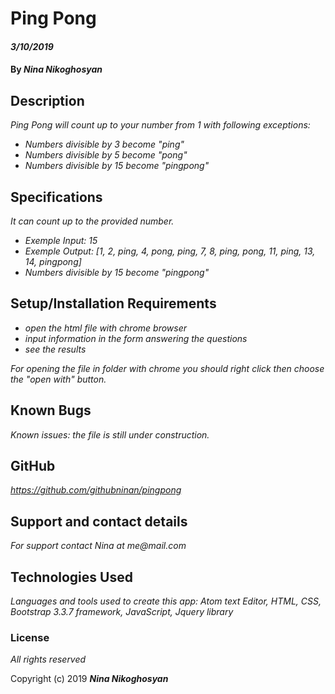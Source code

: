 # Ping Pong

#### _3/10/2019_

#### By _**Nina Nikoghosyan**_

## Description

_Ping Pong will count up to your number from 1 with following exceptions:_
* _Numbers divisible by 3 become "ping"_
* _Numbers divisible by 5 become "pong"_
* _Numbers divisible by 15 become "pingpong"_


## Specifications

_It can count up to the provided number._

* _Exemple Input: 15_
* _Exemple Output: [1, 2, ping, 4, pong, ping, 7, 8, ping, pong, 11, ping, 13, 14, pingpong]_
* _Numbers divisible by 15 become "pingpong"_

## Setup/Installation Requirements

* _open the html file with chrome browser_
* _input information in the form answering the questions_
* _see the results_


_For opening the file in folder with chrome you should right click then choose the "open with" button._

## Known Bugs

_Known issues: the file is still under construction._

## GitHub

_https://github.com/githubninan/pingpong_


## Support and contact details

_For support contact Nina at me@mail.com_

## Technologies Used

_Languages and tools  used to create this app: Atom text Editor, HTML, CSS, Bootstrap 3.3.7 framework, JavaScript, Jquery library_

### License
_All rights reserved_


Copyright (c) 2019 **_Nina Nikoghosyan_**
